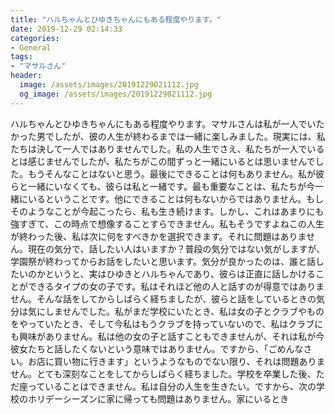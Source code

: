 ```yaml
---
title: "ハルちゃんとひゆきちゃんにもある程度やります。"
date: 2019-12-29 02:14:33
categories:
- General
tags:
- "マサルさん"
header:
  image: /assets/images/20191229021112.jpg
  og_image: /assets/images/20191229021112.jpg
---
```


ハルちゃんとひゆきちゃんにもある程度やります。マサルさんは私が一人でいたかった男でしたが、彼の人生が終わるまでは一緒に楽しみました。現実には、私たちは決して一人ではありませんでした。私の人生でさえ、私たちが一人でいるとは感じませんでしたが、私たちがこの間ずっと一緒にいるとは思いませんでした。もうそんなことはないと思う。最後にできることは何もありません。私が彼らと一緒にいなくても、彼らは私と一緒です。最も重要なことは、私たちが今一緒にいるということです。他にできることは何もないからではありません。もしそのようなことが今起こったら、私も生き続けます。しかし、これはあまりにも強すぎて、この時点で想像することすらできません。私もそうですよねこの人生が終わった後、私は次に何をすべきかを選択できます。それに問題はありません。現在の気分で、話したい人はいますか？普段の気分ではない気がしますが、学園祭が終わってからお話をしたいと思います。気分が良かったのは、誰と話したいのかというと、実はひゆきとハルちゃんであり、彼らは正直に話しかけることができるタイプの女の子です。私はそれほど他の人と話すのが得意ではありません。そんな話をしてからしばらく経ちましたが、彼らと話をしているときの気分は気にしませんでした。私がまだ学校にいたとき、私は女の子とクラブやものをやっていたとき、そして今私はもうクラブを持っていないので、私はクラブにも興味がありません。私は他の女の子と話すこともできませんが、それは私が今彼女たちと話したくないという意味ではありません。ですから、「ごめんなさい。お店に買い物に行きます」というようなものでない限り、それは問題ありません。とても深刻なことをしてからしばらく経ちました。学校を卒業した後、ただ座っていることはできません。私は自分の人生を生きたい。ですから、次の学校のホリデーシーズンに家に帰っても問題はありません。家にいるとき
